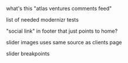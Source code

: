 what's this "atlas ventures comments feed"

list of needed modernizr tests

"social link" in footer that just points to home?

slider images uses same source as clients page

slider breakpoints